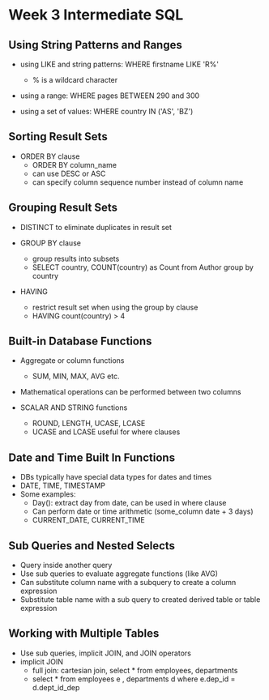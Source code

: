 # Week 3 Intermediate SQL
## Using String Patterns and Ranges
- using LIKE and string patterns: WHERE firstname LIKE 'R%'
    - % is a wildcard character
    
- using a range: WHERE pages BETWEEN 290 and 300
- using a set of values: WHERE country IN ('AS', 'BZ')

## Sorting Result Sets
- ORDER BY clause
    - ORDER BY column_name
    - can use DESC or ASC
    - can specify column sequence number instead of column name
    
## Grouping Result Sets
- DISTINCT to eliminate duplicates in result set
- GROUP BY clause
    - group results into subsets
    - SELECT country, COUNT(country) as Count from Author group by country
    
- HAVING
    - restrict result set when using the group by clause
    - HAVING count(country) > 4
    
## Built-in Database Functions
- Aggregate or column functions
    - SUM, MIN, MAX, AVG etc.
    
- Mathematical operations can be performed between two columns
- SCALAR AND STRING functions
  - ROUND, LENGTH, UCASE, LCASE
  - UCASE and LCASE useful for where clauses
  
## Date and Time Built In Functions
- DBs typically have special data types for dates and times
- DATE, TIME, TIMESTAMP
- Some examples:
  - Day(): extract day from date, can be used in where clause
  - Can perform date or time arithmetic (some_column date + 3 days)
  - CURRENT_DATE, CURRENT_TIME
  
## Sub Queries and Nested Selects
- Query inside another query
- Use sub queries to evaluate aggregate functions (like AVG)
- Can substitute column name with a subquery to create a column expression
- Substitute table name with a sub query to created derived table or table expression

## Working with Multiple Tables
- Use sub queries, implicit JOIN, and JOIN operators
- implicit JOIN
  - full join: cartesian join, select * from employees, departments
  - select * from employees e , departments d where e.dep_id = d.dept_id_dep